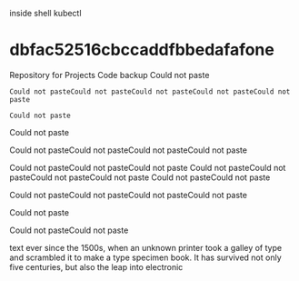 inside shell kubectl

# dbfac52516cbccaddfbbedafafone

Repository for Projects Code backup
    Could not paste

    Could not pasteCould not pasteCould not pasteCould not pasteCould not paste

    Could not paste
Could not paste

Could not pasteCould not pasteCould not pasteCould not paste

Could not pasteCould not pasteCould not paste
Could not pasteCould not pasteCould not pasteCould not paste
Could not pasteCould not paste

Could not pasteCould not pasteCould not pasteCould not paste

Could not paste

Could not pasteCould not paste


text ever since the 1500s, when an unknown printer took a galley of type and scrambled it to make a type specimen book. It has survived not only five centuries, but also the leap into electronic
